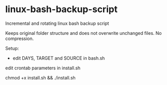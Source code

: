 # linux-bash-backup-script

Incremental and rotating linux bash backup script

Keeps original folder structure and does not overwrite unchanged files. No compression.

Setup:

* edit DAYS, TARGET and SOURCE in bash.sh

edit crontab parameters in install.sh

chmod +x install.sh && ./install.sh

